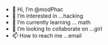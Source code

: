 - 👋 Hi, I’m @modPhac
- 👀 I’m interested in ...hacking
- 🌱 I’m currently learning ... math
- 💞️ I’m looking to collaborate on ...girl
- 📫 How to reach me ...email

<!---
modPhac/modPhac is a ✨ special ✨ repository because its `README.md` (this file) appears on your GitHub profile.
You can click the Preview link to take a look at your changes.
--->

